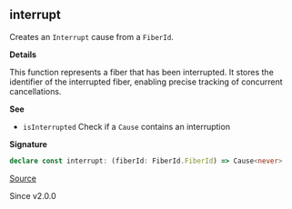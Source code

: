 ## interrupt

Creates an `Interrupt` cause from a `FiberId`.

**Details**

This function represents a fiber that has been interrupted. It stores the
identifier of the interrupted fiber, enabling precise tracking of concurrent
cancellations.

**See**

- `isInterrupted` Check if a `Cause` contains an interruption

**Signature**

```ts
declare const interrupt: (fiberId: FiberId.FiberId) => Cause<never>
```

[Source](https://github.com/Effect-TS/effect/tree/main/packages/effect/src/Cause.ts#L622)

Since v2.0.0